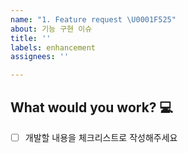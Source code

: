 ```yaml
---
name: "1. Feature request \U0001F525"
about: 기능 구현 이슈
title: ''
labels: enhancement
assignees: ''

---
```


## What would you work? ​:computer:​

- [ ] 개발할 내용을 체크리스트로 작성해주세요
